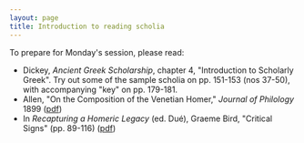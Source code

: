 ```yaml
---
layout: page
title: Introduction to reading scholia
---
```


To prepare for Monday's session, please read:


- Dickey, *Ancient Greek Scholarship*, chapter 4, "Introduction to Scholarly Greek".  Try out some of the sample scholia on pp.  151-153 (nos 37-50), with accompanying "key" on pp. 179-181.
-  Allen, "On the Composition of the Venetian Homer," *Journal of Philology* 1899 ([pdf](http://www.homermultitext.org/pd-pdfs/Allen-JP-1899.pdf))
- In *Recapturing a Homeric Legacy* (ed. Dué), Graeme Bird, "Critical Signs" (pp. 89-116) ([pdf][capture])


[capture]: http://www.homermultitext.org/Pubs/Due_Recapturing_a_Homeric_Legacy.pdf


